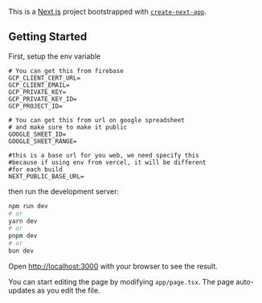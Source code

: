 This is a [Next.js](https://nextjs.org/) project bootstrapped with [`create-next-app`](https://github.com/vercel/next.js/tree/canary/packages/create-next-app).

## Getting Started

First, setup the env variable

```env
# You can get this from firebase
GCP_CLIENT_CERT_URL=
GCP_CLIENT_EMAIL=
GCP_PRIVATE_KEY=
GCP_PRIVATE_KEY_ID=
GCP_PROJECT_ID=

# You can get this from url on google spreadsheet
# and make sure to make it public
GOOGLE_SHEET_ID=
GOOGLE_SHEET_RANGE=

#this is a base url for you web, we need specify this
#because if using env from vercel, it will be different
#for each build
NEXT_PUBLIC_BASE_URL=
```

then run the development server:

```bash
npm run dev
# or
yarn dev
# or
pnpm dev
# or
bun dev
```

Open [http://localhost:3000](http://localhost:3000) with your browser to see the result.

You can start editing the page by modifying `app/page.tsx`. The page auto-updates as you edit the file.
